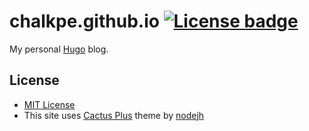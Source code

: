 # chalkpe.github.io [![License badge]][MIT License]
My personal [Hugo] blog.

## License
- [MIT License]
- This site uses [Cactus Plus] theme by [nodejh]

[MIT License]: LICENSE
[License badge]: https://img.shields.io/github/license/ChalkPE/chalkpe.github.io.svg

[Hugo]: https://gohugo.io
[Cactus Plus]: https://github.com/nodejh/hugo-theme-cactus-plus
[nodejh]: https://github.com/nodejh

